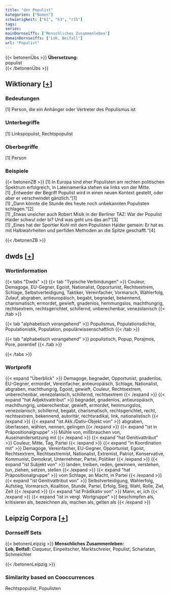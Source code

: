 ```yaml
---
title: "der Populist"
kategorien: ["Nomen"]
schwierigkeit: ["k1", "h3", "r15"]
tags:
series:
mainDornseiffs: ['Menschliches Zusammenleben']
domainDornseiffs: ['Lob, Beifall']
url: "Populist"
---
```


{{< betonenÜbs >}}
**Übersetzung:**  
populist  
{{< /betonenÜbs >}}

## Wiktionary [[+](https://de.wiktionary.org/wiki/Populist)]

### Bedeutungen
[1] Person, die ein Anhänger oder Vertreter des Populismus ist  

### Unterbegriffe
[1] Linkspopulist, Rechtspopulist  

### Oberbegriffe
[1] Person  

### Beispiele
{{< betonenZB >}}
[1] In Europa sind eher Populisten am rechten politischen Spektrum erfolgreich, in Lateinamerika stehen sie links von der Mitte.  
[1] „Entweder der Begriff Populist wird in einen neuen Kontext gestellt, oder aber er verschwindet gänzlich.“[1]  
[1] „Dann könnte die Stunde des heute noch unbekannten Populisten schlagen.“[2]  
[1] „Etwas unsicher auch Robert Misik in der Berliner TAZ: War der Populist Haider schwul oder bi? Und was geht uns das an?“[3]  
[1] „Eines hat der Sportler Kohl mit dem Populisten Haider gemein: Er hat es mit Halbwahrheiten und perfiden Methoden an die Spitze geschafft.“[4]  

{{< /betonenZB >}}


## dwds [[+](https://www.dwds.de/wb/Populist)]

### Wortinformation
{{< tabs "Dwds" >}}
{{< tab "Typische Verbindungen" >}}
Couleur, Demagoge, EU-Gegner, Egoist, Nationalist, Opportunist, Rechtsextrem, Schlage, Selbstverteidigung, Taktiker, Vereinfacher, Vormarsch, Wahlerfolg, Zulauf, abgraben, antieuropäisch, begabt, begnadet, bekennend, charismatisch, ermordet, gewieft, gnadenlos, hemmungslos, machthungrig, rechtsextrem, rechtsgerichtet, schillernd, unberechenbar, venezolanisch
{{< /tab >}}

{{< tab "alphabetisch vorangehend" >}}
Populismus, Populationsdichte, Populationistik, Population, populärwissenschaftlich
{{< /tab >}}

{{< tab "alphabetisch vorangehend" >}}
populistisch, Popup, Porajmos, Pore, porentief
{{< /tab >}}

{{< /tabs >}}

### Wortprofil
{{< expand "Überblick" >}} Demagoge, begnadet, Opportunist, gnadenlos, EU-Gegner, ermordet, Vereinfacher, antieuropäisch, Schlage, Nationalist, abgraben, machthungrig, Egoist, gewieft, Couleur, Rechtsextrem, unberechenbar, venezolanisch, schillernd, rechtsextrem {{< /expand >}}
{{< expand "hat Adjektivattribut" >}} begnadet, gnadenlos, antieuropäisch, machthungrig, unberechenbar, gewieft, ermordet, hemmungslos, venezolanisch, schillernd, begabt, charismatisch, rechtsgerichtet, recht, rechtsextrem, bekennend, autoritär, rechtsradikal, link, nationalistisch {{< /expand >}}
{{< expand "ist Akk./Dativ-Objekt von" >}} abgraben, überlassen, wählen, nennen, gelingen {{< /expand >}}
{{< expand "ist in Präpositionalgruppe" >}} Mühle von, mißbrauchen von, Auseinandersetzung mit {{< /expand >}}
{{< expand "hat Genitivattribut" >}} Couleur, Mitte, Tag, Partei {{< /expand >}}
{{< expand "in Koordination mit" >}} Demagoge, Vereinfacher, EU-Gegner, Opportunist, Egoist, Rechtsextrem, Rechtsextremist, Nationalist, Extremist, Patriot, Konservative, Kommunist, Demokrat, Unternehmer, Partei, Politiker {{< /expand >}}
{{< expand "ist Subjekt von" >}} landen, treiben, reden, gewinnen, verstehen, tun, ziehen, setzen, stellen {{< /expand >}}
{{< expand "hat Präpositionalgruppe" >}} vom Schlage, an Macht, in Partei {{< /expand >}}
{{< expand "ist Genitivattribut von" >}} Selbstverteidigung, Wahlerfolg, Aufstieg, Vormarsch, Koalition, Stunde, Partei, Erfolg, Sieg, Wahl, Rolle, Ziel, Zeit {{< /expand >}}
{{< expand "ist Prädikativ von" >}} Mann, er, ich {{< /expand >}}
{{< expand "ist in vergl. Wortgruppe" >}} beschimpfen als, kritisieren als, bezeichnen als, machen als, gelten als {{< /expand >}}

## Leipzig Corpora [[+](https://corpora.uni-leipzig.de/en/res?word=Populist&corpusId=deu_newscrawl-public_2018)]

### Dornseiff Sets
{{< betonenLeipzig >}}
**Menschliches Zusammenleben:**  
**Lob, Beifall:** Claqueur, Einpeitscher, Marktschreier, Populist, Scharlatan, Schmeichler  

{{< /betonenLeipzig >}}

### Similarity based on Cooccurrences
Rechtspopulist, Populisten

